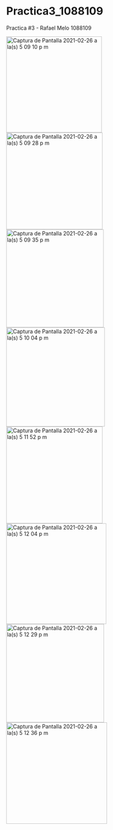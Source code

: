 # Practica3_1088109
Practica #3 -  Rafael Melo 1088109

<img width="254" alt="Captura de Pantalla 2021-02-26 a la(s) 5 09 10 p  m" src="https://user-images.githubusercontent.com/49174284/109366952-260aae00-786b-11eb-82ac-4643d3b2a2e4.png">
<img width="256" alt="Captura de Pantalla 2021-02-26 a la(s) 5 09 28 p  m" src="https://user-images.githubusercontent.com/49174284/109366954-26a34480-786b-11eb-97d5-f09762be5b57.png">
<img width="259" alt="Captura de Pantalla 2021-02-26 a la(s) 5 09 35 p  m" src="https://user-images.githubusercontent.com/49174284/109366955-273bdb00-786b-11eb-969f-7e257ae5840c.png">
<img width="262" alt="Captura de Pantalla 2021-02-26 a la(s) 5 10 04 p  m" src="https://user-images.githubusercontent.com/49174284/109366956-273bdb00-786b-11eb-8c2e-ca5ed51062e7.png">
<img width="256" alt="Captura de Pantalla 2021-02-26 a la(s) 5 11 52 p  m" src="https://user-images.githubusercontent.com/49174284/109366957-273bdb00-786b-11eb-819b-241d3906cf44.png">
<img width="266" alt="Captura de Pantalla 2021-02-26 a la(s) 5 12 04 p  m" src="https://user-images.githubusercontent.com/49174284/109366959-27d47180-786b-11eb-913a-1cbd184f4d89.png">
<img width="260" alt="Captura de Pantalla 2021-02-26 a la(s) 5 12 29 p  m" src="https://user-images.githubusercontent.com/49174284/109366961-27d47180-786b-11eb-9b27-f333b174d674.png">
<img width="268" alt="Captura de Pantalla 2021-02-26 a la(s) 5 12 36 p  m" src="https://user-images.githubusercontent.com/49174284/109366962-286d0800-786b-11eb-9381-bf695d9547f2.png">
